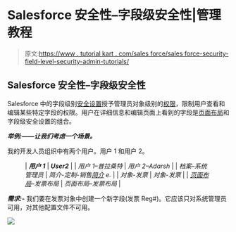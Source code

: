# Salesforce 安全性–字段级安全性|管理教程

> 原文:[https://www . tutorial kart . com/sales force/sales force-security-field-level-security-admin-tutorials/](https://www.tutorialkart.com/salesforce/salesforce-security-field-level-security-admin-tutorials/)

## Salesforce 安全性–字段级安全性

Salesforce 中的字段级别[安全设置](https://www.tutorialkart.com/salesforce/sharing-rules-salesforce-salesforce-security/)授予管理员对象级别的[权限](https://www.tutorialkart.com/salesforce/difference-between-profiles-and-permission-sets-in-salesforce/)，限制用户查看和编辑某些特定字段的权限。用户在详细信息和编辑页面上看到的字段是[页面布局](https://www.tutorialkart.com/salesforce/create-edit-assign-a-new-page-layouts-in-salesforce/)和字段级安全设置的组合。

***举例:——让我们考虑一个场景。***

我的开发人员组织中有两个用户。用户 1 和用户 2。

<figure class="wp-block-table">

| ***用户 1*** | ***User2*** |
| *用户 1–普拉桑特* | *用户 2–Adarsh* |
| *档案–系统管理员* | *简介-定制-销售[简介](https://www.tutorialkart.com/salesforce/profiles-salesforce-salesforce-profiles/) e.* |
| *对象-发票* | *对象-发票* |
| *[页面布局](https://www.tutorialkart.com/salesforce/create-edit-assign-a-new-page-layouts-in-salesforce/)–发票布局* | *页面布局–发票布局* |

</figure>

***需求:-*** 我们要在发票对象中创建一个新字段(发票 Reg#)。它应该只对系统管理员可用，对其他配置文件不可用。

[![](../Images/925da31b32d6bc3827932f6c8afb11bb.png)](https://www.tutorialkart.com/)
